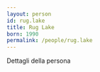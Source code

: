 ```yaml
---
layout: person
id: rug.lake
title: Rug Lake
born: 1990
permalink: /people/rug.lake
---
```


Dettagli della persona 